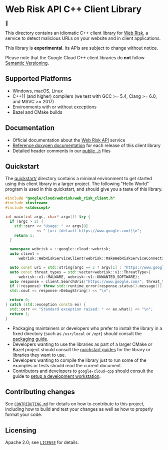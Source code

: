 # Web Risk API C++ Client Library

:construction:

This directory contains an idiomatic C++ client library for
[Web Risk][cloud-service], a service to detect malicious URLs on your
website and in client applications.

This library is **experimental**. Its APIs are subject to change without notice.

Please note that the Google Cloud C++ client libraries do **not** follow
[Semantic Versioning](https://semver.org/).

## Supported Platforms

* Windows, macOS, Linux
* C++11 (and higher) compilers (we test with GCC >= 5.4, Clang >= 6.0, and
  MSVC >= 2017)
* Environments with or without exceptions
* Bazel and CMake builds

## Documentation

* Official documentation about the [Web Risk API][cloud-service-docs] service
* [Reference doxygen documentation][doxygen-link] for each release of this
  client library
* Detailed header comments in our [public `.h`][source-link] files

[cloud-service]: https://cloud.google.com/web-risk
[cloud-service-docs]: https://cloud.google.com/web-risk/docs
[doxygen-link]: https://googleapis.dev/cpp/google-cloud-webrisk/latest/
[source-link]: https://github.com/googleapis/google-cloud-cpp/tree/main/google/cloud/webrisk

## Quickstart

The [quickstart/](quickstart/README.md) directory contains a minimal environment
to get started using this client library in a larger project. The following
"Hello World" program is used in this quickstart, and should give you a taste of
this library.

<!-- inject-quickstart-start -->
```cc
#include "google/cloud/webrisk/web_risk_client.h"
#include <iostream>
#include <stdexcept>

int main(int argc, char* argv[]) try {
  if (argc > 2) {
    std::cerr << "Usage: " << argv[0]
              << " [uri (default https://www.google.com)]\n";
    return 1;
  }

  namespace webrisk = ::google::cloud::webrisk;
  auto client =
      webrisk::WebRiskServiceClient(webrisk::MakeWebRiskServiceConnection());

  auto const uri = std::string{argc == 2 ? argv[1] : "https://www.google.com/"};
  auto const threat_types = std::vector<webrisk::v1::ThreatType>{
      webrisk::v1::MALWARE, webrisk::v1::UNWANTED_SOFTWARE};
  auto response = client.SearchUris("https://www.google.com/", threat_types);
  if (!response) throw std::runtime_error(response.status().message());
  std::cout << response->DebugString() << "\n";

  return 0;
} catch (std::exception const& ex) {
  std::cerr << "Standard exception raised: " << ex.what() << "\n";
  return 1;
}
```
<!-- inject-quickstart-end -->

* Packaging maintainers or developers who prefer to install the library in a
  fixed directory (such as `/usr/local` or `/opt`) should consult the
  [packaging guide](/doc/packaging.md).
* Developers wanting to use the libraries as part of a larger CMake or Bazel
  project should consult the [quickstart guides](#quickstart) for the library
  or libraries they want to use.
* Developers wanting to compile the library just to run some of the examples or
  tests should read the current document.
* Contributors and developers to `google-cloud-cpp` should consult the guide to
  [setup a development workstation][howto-setup-dev-workstation].

[howto-setup-dev-workstation]: /doc/contributor/howto-guide-setup-development-workstation.md

## Contributing changes

See [`CONTRIBUTING.md`](../../../CONTRIBUTING.md) for details on how to
contribute to this project, including how to build and test your changes
as well as how to properly format your code.

## Licensing

Apache 2.0; see [`LICENSE`](../../../LICENSE) for details.

